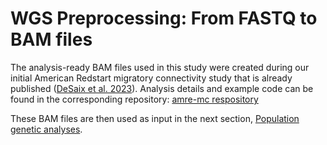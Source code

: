 # WGS Preprocessing: From FASTQ to BAM files

The analysis-ready BAM files used in this study were created during our initial American Redstart migratory connectivity study that is already published ([DeSaix et al. 2023](https://onlinelibrary.wiley.com/doi/full/10.1111/mec.17137)). Analysis details and example code can be found in the corresponding repository: [amre-mc respository](https://github.com/mgdesaix/amre-mc/blob/main/01_Bioinformatics/)

These BAM files are then used as input in the next section, [Population genetic analyses](https://github.com/mgdesaix/amre-adaptation/blob/main/02_PopulationGenetics/).